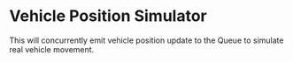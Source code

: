 # Vehicle Position Simulator
This will concurrently emit vehicle position update to the Queue to simulate real vehicle movement.
